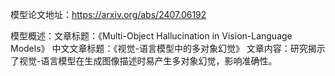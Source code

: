 模型论文地址：https://arxiv.org/abs/2407.06192

模型概述：文章标题：《Multi-Object Hallucination in Vision-Language Models》
中文文章标题：《视觉-语言模型中的多对象幻觉》
文章内容：研究揭示了视觉-语言模型在生成图像描述时易产生多对象幻觉，影响准确性。
